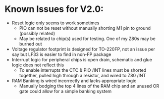 # Known Issues for V2.0:* Reset logic only seems to work sometimes	* PIO can not be reset without manually shorting M1 pin to ground (possibly related)	* May be related to chip(s) used for testing.  One of my Z80s may be burned out* Voltage regulator footprint is designed for TO-220FP, not an issue per say but LF33 is easier to find in non-FP package* Interrupt logic for peripheral chips is open drain, schematic and glue logic does not reflect this	* To enable interrupts the CTC & PIO /INT lines must be shorted together, pulled high through a resistor, and wired to Z80 /INT* RAM Banking is wired incorrectly and lacks appropriate logic	* Manually bodging the top 4 lines of the RAM chip and an unused OR gate could allow for a simple banking system